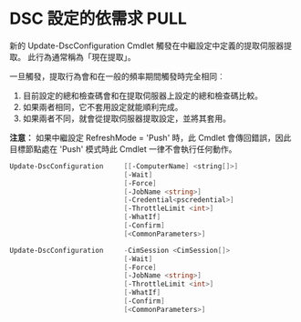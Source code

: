 # DSC 設定的依需求 PULL

新的 Update-DscConfiguration Cmdlet 觸發在中繼設定中定義的提取伺服器提取。 此行為通常稱為「現在提取」。 


一旦觸發，提取行為會和在一般的頻率期間觸發時完全相同︰

1. 目前設定的總和檢查碼會和在提取伺服器上設定的總和檢查碼比較。 
2. 如果兩者相同，它不套用設定就能順利完成。 
3. 如果兩者不同，就會從提取伺服器提取設定，並將其套用。

**注意︰** 如果中繼設定 RefreshMode = 'Push' 時，此 Cmdlet 會傳回錯誤，因此目標節點處在 'Push' 模式時此 Cmdlet 一律不會執行任何動作。

```PowerShell
Update-DscConfiguration     [[-ComputerName] <string[]>] 
                            [-Wait]
                            [-Force] 
                            [-JobName <string>] 
                            [-Credential<pscredential>] 
                            [-ThrottleLimit <int>] 
                            [-WhatIf] 
                            [-Confirm] 
                            [<CommonParameters>]

Update-DscConfiguration     -CimSession <CimSession[]> 
                            [-Wait] 
                            [-Force] 
                            [-JobName <string>] 
                            [-ThrottleLimit <int>]
                            [-WhatIf] 
                            [-Confirm] 
                            [<CommonParameters>]
```

<!--HONumber=Jun16_HO4-->


